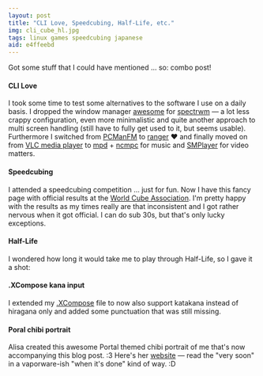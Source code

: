 ```yaml
---
layout: post
title: "CLI Love, Speedcubing, Half-Life, etc."
img: cli_cube_hl.jpg
tags: linux games speedcubing japanese
aid: e4ffeebd
---
```


Got some stuff that I could have mentioned ... so: combo post!

#### CLI Love
I took some time to test some alternatives to the software I use on a daily basis. I dropped the window manager [awesome](http://awesome.naquadah.org/) for [spectrwm](https://opensource.conformal.com/wiki/spectrwm) — a lot less crappy configuration, even more minimalistic and quite another approach to multi screen handling (still have to fully get used to it, but seems usable).  
Furthermore I switched from [PCManFM](http://wiki.lxde.org/en/PCManFM) to [ranger](http://ranger.nongnu.org/) ♥ and finally moved on from [VLC media player](http://www.videolan.org/) to [mpd](http://mpd.wikia.com/) + [ncmpc](http://freecode.com/projects/ncmpc) for music and [SMPlayer](http://smplayer.sourceforge.net/) for video matters.

#### Speedcubing
I attended a speedcubing competition ... just for fun. Now I have this fancy page with official results at the [World Cube Association](https://www.worldcubeassociation.org/persons/2013SAIE02). I'm pretty happy with the results as my times really are that inconsistent and I got rather nervous when it got official. I can do sub 30s, but that's only lucky exceptions.

#### Half-Life
I wondered how long it would take me to play through Half-Life, so I gave it a shot:  
<!-- ytdd:and recorded the hole thing:LuvLcz67zYM -->  

#### .XCompose kana input
I extended my [.XCompose](https://raw.github.com/IllDepence/dotfiles/master/XCompose) file to now also support katakana instead of hiragana only and added some punctuation that was still missing.

#### Poral chibi portrait
Alisa created this awesome Portal themed chibi portrait of me that's now accompanying this blog post. :3 Here's her [website](http://sakubik.com/) — read the "very soon" in a vaporware-ish "when it's done" kind of way. :D
